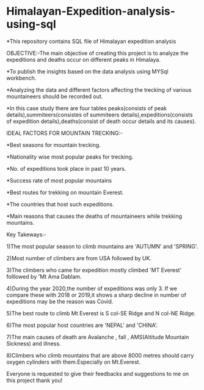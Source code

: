 # Himalayan-Expedition-analysis-using-sql
*This repository contains SQL file of Himalayan expedition analysis

OBJECTIVE:-The main objective of creating this project is to analyze the expeditions and deaths occur on different peaks in Himalaya.

*To publish the insights based on the data analysis using MYSql workbench.

*Analyzing the data and different factors affecting the trecking of various mountaineers should be recorded out.

*In this case study there are four tables peaks(consists of peak details),summiteers(consistes of summiteers details),expeditions(consists of expedition details),deaths(consist of death occur details and its causes).

IDEAL FACTORS FOR MOUNTAIN TRECKING:-

*Best seasons for mountain trecking.

*Nationality wise most popular peaks for trecking.

*No. of expeditions took place in past 10 years.

*Success rate of most popular mountains

*Best routes for trekking on mountain Everest.

*The countries that host such expeditions.

*Main reasons that causes the deaths of mountaineers while trekking mountains.


Key Takeways:-

1)The most popular season to climb mountains are 'AUTUMN' and 'SPRING'.

2)Most number of climbers are from USA followed by UK.

3)The climbers who came for expedition mostly climbed 'MT Everest' folllowed by 'Mt Ama Dablam.

4)During the year 2020,the number of expeditions was only 3. If we compare these with 2018 or 2019,it shows a sharp decline in number of expeditions may be the reason was Covid.

5)The best route to climb Mt Everest is S col-SE Ridge and N col-NE Ridge.

6)The most popular host countries are 'NEPAL' and 'CHINA'.

7)The main causes of death are Avalanche , fall , AMS(Altitude Mountain Sickness) and illness.

8)Climbers who climb mountains that are above 8000 metres should carry oxygen cylinders with them.Especially on Mt.Everest.


Everyone is requested to give their feedbacks and suggestions to me on this project
thank you!
